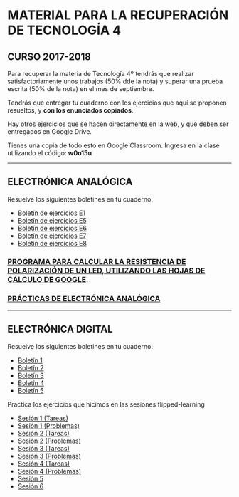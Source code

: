 # **MATERIAL PARA LA RECUPERACIÓN DE TECNOLOGÍA 4**
## CURSO 2017-2018

Para recuperar la materia de Tecnología 4º tendrás que realizar satisfactoriamente unos trabajos (50% dde la nota) y superar una prueba escrita (50% de la nota) en el mes de septiembre.

Tendrás que entregar tu cuaderno con los ejercicios que aquí se proponen resueltos, y **con los enunciados copiados**.

Hay otros ejercicios que se hacen directamente en la web, y que deben ser entregados en Google Drive.

Tienes una copia de todo esto en Google Classroom. Ingresa en la clase utilizando el código: **w0o15u**

---

## ELECTRÓNICA ANALÓGICA
Resuelve los siguientes boletines en tu cuaderno:

- [Boletín de ejercicios E1](Electricidad/boletin1.pdf)
- [Boletín de ejercicios E5](Electricidad/boletin5.pdf)
- [Boletín de ejercicios E6](Electricidad/boletin6.pdf)
- [Boletín de ejercicios E7](Electricidad/boletin7.pdf)
- [Boletín de ejercicios E8](Electricidad/boletin8.pdf)

### [PROGRAMA PARA CALCULAR LA RESISTENCIA DE POLARIZACIÓN DE UN LED, UTILIZANDO LAS HOJAS DE CÁLCULO DE GOOGLE](https://classroom.google.com/c/MTU4ODg4NzE0OTla/a/MTU4ODg4MzM5Mjha/details).

### [PRÁCTICAS DE ELECTRÓNICA ANALÓGICA](https://classroom.google.com/c/MTU4ODg4NzE0OTla/a/MTU4ODg4NTI0MTBa/details)

---

## ELECTRÓNICA DIGITAL
Resuelve los siguientes boletines en tu cuaderno:

- [Boletín 1](ElecDigital/boletinED1.pdf)
- [Boletín 2](ElecDigital/boletinED2.pdf)
- [Boletín 3](ElecDigital/boletinED3.pdf)
- [Boletín 4](ElecDigital/boletinED4.pdf)
- [Boletín 5](ElecDigital/boletinED5.pdf)


Practica los ejercicios que hicimos en las sesiones flipped-learning
- [Sesión 1 (Tareas)](ElecDigital/Sesion1T.pdf)
- [Sesión 1 (Problemas)](ElecDigital/Sesion1P.pdf)
- [Sesión 2 (Tareas)](ElecDigital/Sesion2T.pdf)
- [Sesión 2 (Problemas)](ElecDigital/Sesion2P.pdf)
- [Sesión 3 (Tareas)](ElecDigital/Sesion3T.pdf)
- [Sesión 3 (Problemas)](ElecDigital/Sesion3P.pdf)
- [Sesión 4 (Tareas)](ElecDigital/Sesion4T.pdf)
- [Sesión 4 (Problemas)](ElecDigital/Sesion4P.pdf)
- [Sesión 5](ElecDigital/Sesion5T.pdf)
- [Sesión 6](ElecDigital/Sesion6P.pdf)
